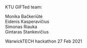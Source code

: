KTU GIFTed team: 

Monika Bačkeriūtė  
Eidenis Kasperavičius  
Simonas Riauka  
Gintaras Stankevičius  

WarwickTECH hackathon 27 Feb 2021
